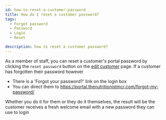 ```yaml
---
id: how-to-reset-a-customer-password
title: How do I reset a customer password?
tags:
  - Forgot password
  - Password
  - Login
  - Reset

description: how to reset a customer password?
---
```


As a member of staff, you can reset a customer's portal password by clicking the `reset password` button on the [edit customer](../Pages/customers.md#edit-customer) page. If a customer has forgotten their password however

- There is a 'Forgot your password?' link on the login box
- You can direct them to https://portal.thenutritionistmcr.com/forgot-my-password/

Whether you do it for them or they do it themselves, the result will be the customer receives a fresh welcome email with a new password they can use to login
